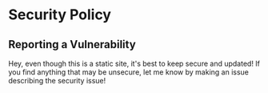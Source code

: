 # Security Policy

## Reporting a Vulnerability

Hey, even though this is a static site, it's best to keep secure and updated! If you find anything that may be unsecure, let me know by making an issue describing the security issue!
